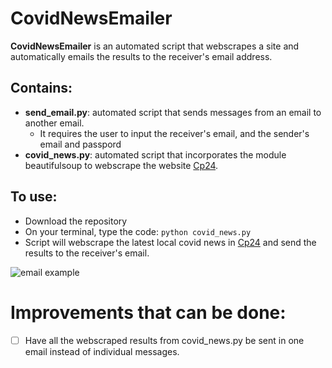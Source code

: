 # CovidNewsEmailer

**CovidNewsEmailer** is an automated script that webscrapes a site and automatically emails the results to the receiver's email address.

## Contains:
* **send_email.py**: automated script that sends messages from an email to another email.
    * It requires the user to input the receiver's email, and the sender's email and passpord
* **covid_news.py**: automated script that incorporates the module beautifulsoup to webscrape the website [Cp24](https://www.cp24.com/news).


## To use:
* Download the repository
* On your terminal, type the code: `python covid_news.py`
* Script will webscrape the latest local covid news in [Cp24](https://www.cp24.com/news) and send the results to the receiver's email.

![email example](https://user-images.githubusercontent.com/78524572/116009095-93298e00-a5e5-11eb-8066-a80b374147b0.png)


# Improvements that can be done:
- [ ] Have all the webscraped results from covid_news.py be sent in one email instead of individual messages.
